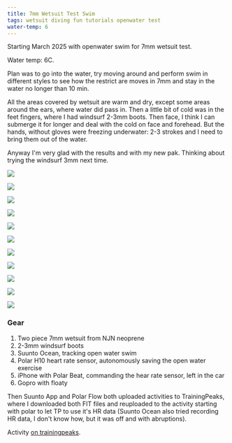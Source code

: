 ```yaml
---
title: 7mm Wetsuit Test Swim
tags: wetsuit diving fun tutorials openwater test
water-temp: 6
---
```


Starting March 2025 with openwater swim for 7mm wetsuit test.

Water temp: 6C.

Plan was to go into the water, try moving around and perform swim in different styles to see how
the restrict are moves in 7mm and stay in the water no longer than 10 min.

All the areas covered by wetsuit are warm and dry, except some areas around the ears, where water
did pass in. Then a little bit of cold was in the feet fingers, where I had windsurf 2-3mm boots.
Then face, I think I can submerge it for longer and deal with the cold on face and forehead. But
the hands, without gloves were freezing underwater: 2-3 strokes and I need to bring them out of the water.

Anyway I'm very glad with the results and with my new pak. Thinking about trying the windsurf 3mm
next time.

![](/img/7mm-proef/Screenshot%202025-03-01%20at%2011.05.39.png)

![](/img/7mm-proef/Screenshot%202025-03-01%20at%2010.59.48.png)

![](/img/7mm-proef/Screenshot%202025-03-01%20at%2011.02.24.png)

![](/img/7mm-proef/Screenshot%202025-03-01%20at%2011.00.57.png)

![](/img/7mm-proef/Screenshot%202025-03-01%20at%2011.00.38.png)


![](/img/7mm-proef/Screenshot%202025-03-01%20at%2011.07.05.png)

![](/img/7mm-proef/Screenshot%202025-03-01%20at%2011.07.28.png)

![](/img/7mm-proef/Screenshot%202025-03-01%20at%2011.06.19.png)

![](/img/7mm-proef/Screenshot%202025-03-01%20at%2011.08.13.png)

![](/img/7mm-proef/Screenshot%202025-03-01%20at%2011.09.30.png)

![](/img/7mm-proef/Screenshot%202025-03-01%20at%2011.10.06.png)

### Gear

1. Two piece 7mm wetsuit from NJN neoprene
2. 2-3mm windsurf boots
3. Suunto Ocean, tracking open water swim
4. Polar H10 heart rate sensor, autonomously saving the open water exercise
5. iPhone with Polar Beat, commanding the hear rate sensor, left in the car
6. Gopro with floaty

Then Suunto App and Polar Flow both uploaded activities to TrainingPeaks, where I downloaded both
FIT files and reuploaded to the activity starting with polar to let TP to use it's HR data
(Suunto Ocean also tried recording HR data, I don't know how, but it was off and with abruptions).

Activity [on trainingpeaks](http://tpks.ws/GBLKW7BNGRLW76ZTZ5WBTUHXSI).
